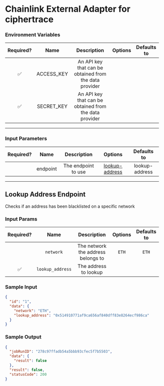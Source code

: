 # Chainlink External Adapter for ciphertrace

### Environment Variables

| Required? |    Name    |                      Description                       | Options | Defaults to |
| :-------: | :--------: | :----------------------------------------------------: | :-----: | :---------: |
|    ✅     | ACCESS_KEY | An API key that can be obtained from the data provider |         |             |
|    ✅     | SECRET_KEY | An API key that can be obtained from the data provider |         |             |

---

### Input Parameters

| Required? |   Name   |     Description     |                  Options                   |  Defaults to   |
| :-------: | :------: | :-----------------: | :----------------------------------------: | :------------: |
|           | endpoint | The endpoint to use | [lookup-address](#Lookup-Address-Endpoint) | lookup-address |

---

## Lookup Address Endpoint

Checks if an address has been blacklisted on a specific network

### Input Params

| Required? |       Name       |            Description             | Options | Defaults to |
| :-------: | :--------------: | :--------------------------------: | :-----: | :---------: |
|           |    `network`     | The network the address belongs to |  `ETH`  |    `ETH`    |
|    ✅     | `lookup_address` |       The address to lookup        |         |             |

### Sample Input

```json
{
  "id": "1",
  "data": {
    "network": "ETH",
    "lookup_address": "0x514910771af9ca656af840dff83e8264ecf986ca"
  }
}
```

### Sample Output

```json
{
  "jobRunID": "278c97ffadb54a5bbb93cfec5f7b5503",
  "data": {
    "result": false
  },
  "result": false,
  "statusCode": 200
}
```
